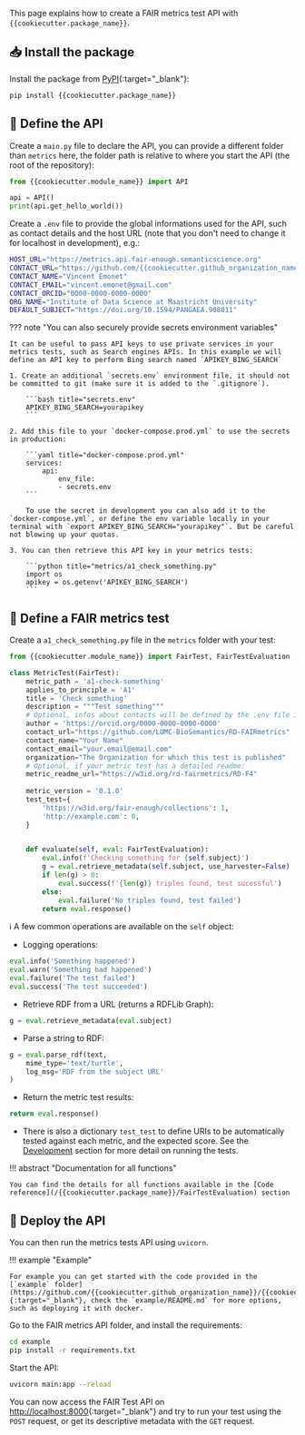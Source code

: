 This page explains how to create a FAIR metrics test API with `{{cookiecutter.package_name}}`.

## 📥 Install the package

Install the package from [PyPI](https://pypi.org/project/{{cookiecutter.package_name}}/){:target="_blank"}:

```bash
pip install {{cookiecutter.package_name}}
```


## 📝 Define the API

Create a `main.py` file to declare the API, you can provide a different folder than `metrics` here, the folder path is relative to where you start the API (the root of the repository):

```python title="main.py"
from {{cookiecutter.module_name}} import API

api = API()
print(api.get_hello_world())
```

Create a `.env` file to provide the global informations used for the API, such as contact details and the host URL (note that you don't need to change it for localhost in development), e.g.:

```bash title=".env"
HOST_URL="https://metrics.api.fair-enough.semanticscience.org"
CONTACT_URL="https://github.com/{{cookiecutter.github_organization_name}}/fair-enough-metrics"
CONTACT_NAME="Vincent Emonet"
CONTACT_EMAIL="vincent.emonet@gmail.com"
CONTACT_ORCID="0000-0000-0000-0000"
ORG_NAME="Institute of Data Science at Maastricht University"
DEFAULT_SUBJECT="https://doi.org/10.1594/PANGAEA.908011"
```


??? note "You can also securely provide secrets environment variables"

    It can be useful to pass API keys to use private services in your metrics tests, such as Search engines APIs. In this example we will define an API key to perform Bing search named `APIKEY_BING_SEARCH`
    
    1. Create an additional `secrets.env` environment file, it should not be committed to git (make sure it is added to the `.gitignore`).
    
        ```bash title="secrets.env"
        APIKEY_BING_SEARCH=yourapikey
        ```
    
    2. Add this file to your `docker-compose.prod.yml` to use the secrets in production:
    
        ```yaml title="docker-compose.prod.yml"
        services:
            api:
                env_file:
                - secrets.env
        ```
    
        To use the secret in development you can also add it to the `docker-compose.yml`, or define the env variable locally in your terminal with `export APIKEY_BING_SEARCH="yourapikey"`. But be careful not blowing up your quotas.
    
    3. You can then retrieve this API key in your metrics tests:
    
        ```python title="metrics/a1_check_something.py"
        import os
        apikey = os.getenv('APIKEY_BING_SEARCH')
        ```

## 🎯 Define a FAIR metrics test

Create a `a1_check_something.py` file in the `metrics` folder with your test:

````python title="metrics/a1_check_something.py"
from {{cookiecutter.module_name}} import FairTest, FairTestEvaluation

class MetricTest(FairTest):
    metric_path = 'a1-check-something'
    applies_to_principle = 'A1'
    title = 'Check something'
    description = """Test something"""
    # Optional, infos about contacts will be defined by the .env file if not provided here
    author = 'https://orcid.org/0000-0000-0000-0000'
    contact_url="https://github.com/LUMC-BioSemantics/RD-FAIRmetrics"
    contact_name="Your Name"
    contact_email="your.email@email.com"
    organization="The Organization for which this test is published"
    # Optional, if your metric test has a detailed readme:
    metric_readme_url="https://w3id.org/rd-fairmetrics/RD-F4"
    
    metric_version = '0.1.0'
    test_test={
        'https://w3id.org/fair-enough/collections': 1,
        'http://example.com': 0,
    }

    
    def evaluate(self, eval: FairTestEvaluation):
        eval.info(f'Checking something for {self.subject}')
        g = eval.retrieve_metadata(self.subject, use_harvester=False)
        if len(g) > 0:
            eval.success(f'{len(g)} triples found, test sucessful')
        else:
            eval.failure('No triples found, test failed')
        return eval.response()
````

ℹ️ A few common operations are available on the `self` object:

* Logging operations: 
```python
eval.info('Something happened')
eval.warn('Something bad happened')
eval.failure('The test failed')
eval.success('The test succeeded')
```

* Retrieve RDF from a URL (returns a RDFLib Graph): 

```python
g = eval.retrieve_metadata(eval.subject)
```

* Parse a string to RDF:

```python
g = eval.parse_rdf(text, 
    mime_type='text/turtle', 
    log_msg='RDF from the subject URL'
)
```

* Return the metric test results:

```python
return eval.response()
```

* There is also a dictionary `test_test` to define URIs to be automatically tested against each metric, and the expected score. See the [Development](/{{cookiecutter.package_name}}/development) section for more detail on running the tests.

!!! abstract "Documentation for all functions"

    You can find the details for all functions available in the [Code reference](/{{cookiecutter.package_name}}/FairTestEvaluation) section


## 🦄 Deploy the API

You can then run the metrics tests API using `uvicorn`.

!!! example "Example"

	For example you can get started with the code provided in the  [`example` folder](https://github.com/{{cookiecutter.github_organization_name}}/{{cookiecutter.package_name}}/tree/main/example){:target="_blank"}, check the `example/README.md` for more options, such as deploying it with docker.

Go to the FAIR metrics API folder, and install the requirements:

```bash
cd example
pip install -r requirements.txt
```

Start the API:

```bash
uvicorn main:app --reload
```

You can now access the FAIR Test API on [http://localhost:8000](http://localhost:8000){:target="_blank"} and try to run your test using the `POST` request, or  get its descriptive metadata with the `GET` request.
